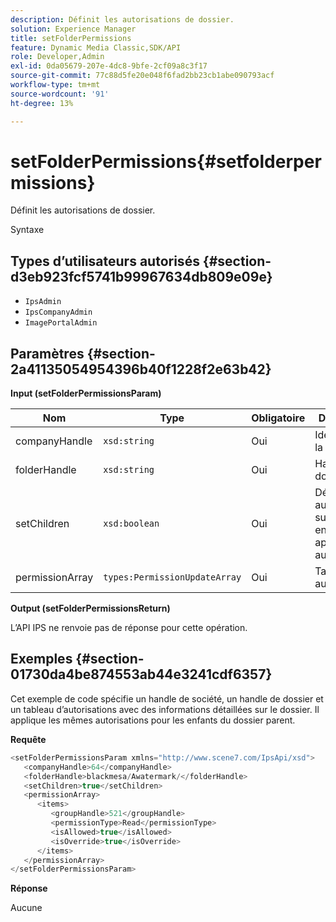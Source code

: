 ```yaml
---
description: Définit les autorisations de dossier.
solution: Experience Manager
title: setFolderPermissions
feature: Dynamic Media Classic,SDK/API
role: Developer,Admin
exl-id: 0da05679-207e-4dc8-9bfe-2cf09a8c3f17
source-git-commit: 77c88d5fe20e048f6fad2bb23cb1abe090793acf
workflow-type: tm+mt
source-wordcount: '91'
ht-degree: 13%

---
```


# setFolderPermissions{#setfolderpermissions}

Définit les autorisations de dossier.

Syntaxe

## Types d’utilisateurs autorisés {#section-d3eb923fcf5741b99967634db809e09e}

* `IpsAdmin`
* `IpsCompanyAdmin`
* `ImagePortalAdmin`

## Paramètres {#section-2a41135054954396b40f1228f2e63b42}

**Input (setFolderPermissionsParam)**

| Nom | Type | Obligatoire | Description |
|---|---|---|---|
| companyHandle | `xsd:string` | Oui | Identifiant de la société. |
| folderHandle | `xsd:string` | Oui | Handle du dossier. |
| setChildren | `xsd:boolean` | Oui | Définit les autorisations sur les enfants appartenant au dossier . |
| permissionArray | `types:PermissionUpdateArray` | Oui | Tableau des autorisations. |

**Output (setFolderPermissionsReturn)**

L’API IPS ne renvoie pas de réponse pour cette opération.

## Exemples {#section-01730da4be874553ab44e3241cdf6357}

Cet exemple de code spécifie un handle de société, un handle de dossier et un tableau d’autorisations avec des informations détaillées sur le dossier. Il applique les mêmes autorisations pour les enfants du dossier parent.

**Requête**

```java
<setFolderPermissionsParam xmlns="http://www.scene7.com/IpsApi/xsd">
   <companyHandle>64</companyHandle>
   <folderHandle>blackmesa/Awatermark/</folderHandle>
   <setChildren>true</setChildren>
   <permissionArray>
      <items>
         <groupHandle>521</groupHandle>
         <permissionType>Read</permissionType>
         <isAllowed>true</isAllowed>
         <isOverride>true</isOverride>
      </items>
   </permissionArray>
</setFolderPermissionsParam>
```

**Réponse**

Aucune
